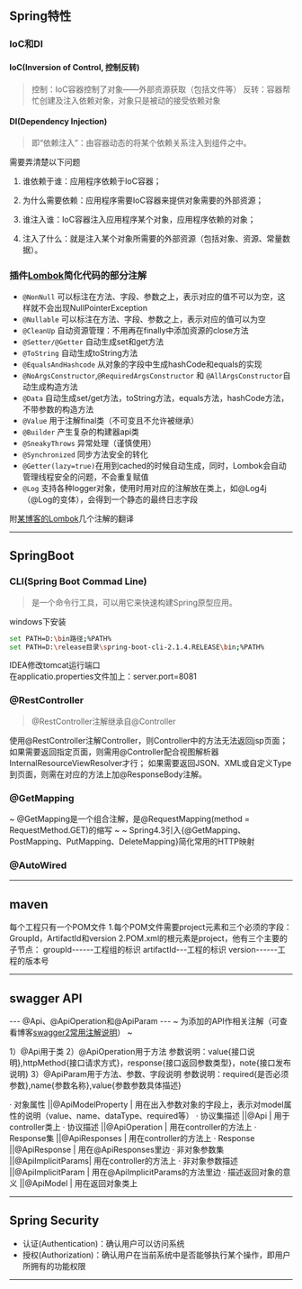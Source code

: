 ## Spring特性

### IoC和DI

#### IoC(Inversion of Control, 控制反转)
> 控制：IoC容器控制了对象——外部资源获取（包括文件等）
> 反转：容器帮忙创建及注入依赖对象，对象只是被动的接受依赖对象

#### DI(Dependency Injection)
> 即“依赖注入”：由容器动态的将某个依赖关系注入到组件之中。

需要弄清楚以下问题
1. 谁依赖于谁：应用程序依赖于IoC容器；

2. 为什么需要依赖：应用程序需要IoC容器来提供对象需要的外部资源；

3. 谁注入谁：IoC容器注入应用程序某个对象，应用程序依赖的对象；

4. 注入了什么：就是注入某个对象所需要的外部资源（包括对象、资源、常量数据）。


### 插件[Lombok](https://projectlombok.org/features/all)简化代码的部分注解

+ `@NonNull` 可以标注在方法、字段、参数之上，表示对应的值不可以为空，这样就不会出现NullPointerException
+ `@Nullable` 可以标注在方法、字段、参数之上，表示对应的值可以为空
+ `@CleanUp` 自动资源管理：不用再在finally中添加资源的close方法
+ `@Setter/@Getter` 自动生成set和get方法
+ `@ToString` 自动生成toString方法
+ `@EqualsAndHashcode` 从对象的字段中生成hashCode和equals的实现
+ `@NoArgsConstructor`,`@RequiredArgsConstructor` 和 `@AllArgsConstructor`自动生成构造方法
+ `@Data` 自动生成set/get方法，toString方法，equals方法，hashCode方法，不带参数的构造方法
+ `@Value` 用于注解final类（不可变且不允许被继承）
+ `@Builder`  产生复杂的构建器api类
+ `@SneakyThrows` 异常处理（谨慎使用）
+ `@Synchronized` 同步方法安全的转化
+ `@Getter(lazy=true)`在用到cached的时候自动生成，同时，Lombok会自动管理线程安全的问题，不会重复赋值
+ `@Log` 支持各种logger对象，使用时用对应的注解放在类上，如@Log4j（@Log的变体），会得到一个静态的最终日志字段

附[某博客的Lombok](http://greeks.studio/tags/Lombok)几个注解的翻译

---

## SpringBoot

### CLI(Spring Boot Commad Line)
> 是一个命令行工具，可以用它来快速构建Spring原型应用。
  
windows下安装  
```bash
set PATH=D:\bin路径;%PATH%
set PATH=D:\release目录\spring-boot-cli-2.1.4.RELEASE\bin;%PATH%
```

IDEA修改tomcat运行端口<br>
在applicatio.properties文件加上：server.port=8081
<br>   

### @RestController
>@RestController注解继承自@Controller<br>

使用@RestController注解Controller，则Controller中的方法无法返回jsp页面；
如果需要返回指定页面，则需用@Controller配合视图解析器InternalResourceViewResolver才行；
如果需要返回JSON、XML或自定义Type到页面，则需在对应的方法上加@ResponseBody注解。


### @GetMapping 
~ @GetMapping是一个组合注解，是@RequestMapping(method = RequestMethod.GET)的缩写 ~
~ Spring4.3引入{@GetMapping、PostMapping、PutMapping、DeleteMapping}简化常用的HTTP映射


### @AutoWired 

---


## maven

每个工程只有一个POM文件
1.每个POM文件需要project元素和三个必须的字段：GroupId，ArtifactId和version
2.POM.xml的根元素是project，他有三个主要的子节点：
  groupId------工程组的标识
  artifactId---工程的标识
  version------工程的版本号


---

## swagger API

--- @Api、@ApiOperation和@ApiParam ---
~ 为添加的API作相关注解（可查看博客[swagger2常用注解说明](https://blog.csdn.net/u014231523/article/details/76522486)） ~

1）@Api用于类
2）@ApiOperation用于方法
	参数说明：value{接口说明},httpMethod{接口请求方式}，response{接口返回参数类型}，note{接口发布说明}
3）@ApiParam用于方法、参数、字段说明
	参数说明：required{是否必须参数},name{参数名称},value{参数参数具体描述}
	

· 对象属性			 ||@ApiModelProperty |	用在出入参数对象的字段上，表示对model属性的说明（value、name、dataType、required等）
· 协议集描述		 ||@Api			  	 |	用于controller类上
· 协议描述			 ||@ApiOperation	 |	用在controller的方法上
· Response集		 ||@ApiResponses	 |	用在controller的方法上
· Response			 ||@ApiResponse	  	 |	用在@ApiResponses里边
· 非对象参数集		 ||@ApiImplicitParams|	用在controller的方法上
· 非对象参数描述	 ||@ApiImplicitParam |	用在@ApiImplicitParams的方法里边
· 描述返回对象的意义 ||@ApiModel		 |	用在返回对象类上

---

## Spring Security

+ 认证(Authentication)：确认用户可以访问系统  
+ 授权(Authorization)：确认用户在当前系统中是否能够执行某个操作，即用户所拥有的功能权限


---